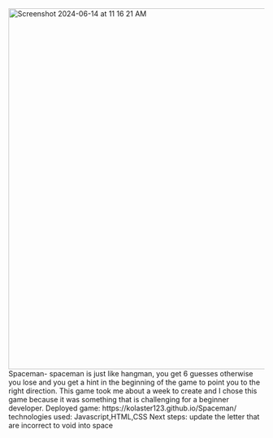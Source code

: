 <img width="712" alt="Screenshot 2024-06-14 at 11 16 21 AM" src="https://github.com/kolaster123/Spaceman/assets/166985418/f5969f91-5515-4c57-81f9-3b3b8faff8ea">
Spaceman- spaceman is just like hangman, you get 6 guesses otherwise you lose and you get a hint in the beginning of the game to point you to the right direction. This game took me about a week to create and I chose this game because it was something that is challenging for a beginner developer.
Deployed game: https://kolaster123.github.io/Spaceman/
technologies used: Javascript,HTML,CSS
Next steps: update the letter that are incorrect to void into space 
